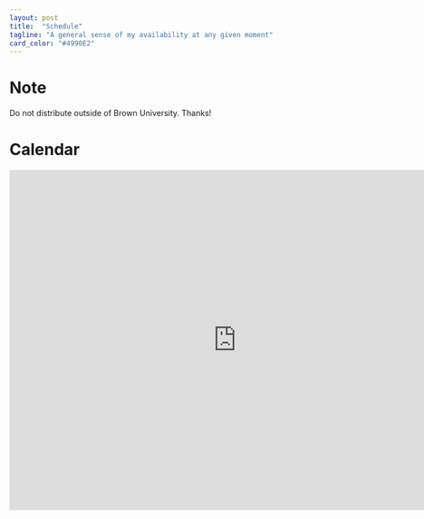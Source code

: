 ```yaml
---
layout: post
title:  "Schedule"
tagline: "A general sense of my availability at any given moment"
card_color: "#4990E2"
---
```


# Note

Do not distribute outside of Brown University. Thanks!

# Calendar

<iframe src="https://calendar.google.com/calendar/embed?showTitle=0&amp;showPrint=0&amp;showCalendars=0&amp;mode=WEEK&amp;height=600&amp;wkst=1&amp;bgcolor=%23FFFFFF&amp;src=zachary_espiritu%40brown.edu&amp;color=%232952A3&amp;src=brown.edu_25j8tve9j7cettnv68v8sdvo9g%40group.calendar.google.com&amp;color=%23b90e28&amp;src=brown.edu_o9v821oijp98b32t9urhk3243g%40group.calendar.google.com&amp;color=%232952A3&amp;src=brown.edu_jrvufenbsvubsi14u3a6218gpc%40group.calendar.google.com&amp;color=%232952A3&amp;src=brown.edu_b4pl2ioies5i09tne7a8k86drk%40group.calendar.google.com&amp;color=%232952A3&amp;src=brown.edu_qlmmltcgf0fkt3hjbqhrulo4mk%40group.calendar.google.com&amp;color=%234c4c4c&amp;src=brown.edu_pukmp4kk5p3mmqo2tu1un5av78%40group.calendar.google.com&amp;color=%23ff6666&amp;src=brown.edu_soj1bkhehlt4g0dkbojbjeiock%40group.calendar.google.com&amp;color=%232952A3&amp;ctz=America%2FNew_York" style="border-width:0" width="800" height="600" frameborder="0" scrolling="no"></iframe>
